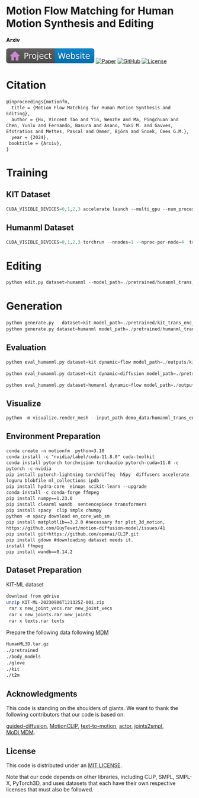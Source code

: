 # Motion Flow Matching for Human Motion Synthesis and Editing

**Arxiv**


[![Website](doc/badges/badge-website.svg)](https://taohu.me/mfm)
[![Paper](https://img.shields.io/badge/arXiv-PDF-b31b1b)](https://arxiv.org/abs/2312.08895)
[![GitHub](https://img.shields.io/github/stars/dongzhuoyao/motionfm?style=social)](https://github.com/dongzhuoyao/motionfm)
[![License](https://img.shields.io/badge/License-Apache--2.0-929292)](https://www.apache.org/licenses/LICENSE-2.0)


# Citation
```
@inproceedings{motionfm,
  title = {Motion Flow Matching for Human Motion Synthesis and Editing},
  author = {Hu, Vincent Tao and Yin, Wenzhe and Ma, Pingchuan and Chen, Yunlu and Fernando, Basura and Asano, Yuki M. and Gavves, Efstratios and Mettes, Pascal and Ommer, Björn and Snoek, Cees G.M.},
  year = {2024},
 booktitle = {Arxiv},
}
```

# Training


##  KIT Dataset

```python
CUDA_VISIBLE_DEVICES=0,1,2,3 accelerate launch --multi_gpu --num_processes 4 train_acc.py name=kit_trans_enc_512_4gpu dataset=kit training.eval_during_training=0 model.cond_mask_prob=0.1 guidance_param=2.5  training.overwrite=1 training.log_interval=1000 training.num_steps=300000 num_workers=12 input_text=./assets/example_text_prompts.txt   is_debug=0
```


##  Humanml Dataset


```python
CUDA_VISIBLE_DEVICES=0,1,2,3 torchrun --nnodes=1 --nproc-per-node=4  train.py name=humanml_trans_enc_512_4gpu_600k dataset=humanml training.eval_during_training=0 model.cond_mask_prob=0.1 guidance_param=2.5 training.overwrite=1 training.log_interval=1000 batch_size=128 training.num_steps=600000 num_workers=8  input_text=./assets/example_text_prompts.txt    is_debug=0
```





# Editing


```python
python edit.py dataset=humanml --model_path=./pretrained/humanml_trans_enc_512/model000200000.pt --edit_mode in_between
```


# Generation 

```python
python generate.py   dataset=kit model_path=./pretrained/kit_trans_enc_512/model000400000.pt input_text=./assets/example_text_prompts.txt 
python generate.py dataset=humanml model_path=./pretrained/humanml_trans_enc_512/model000475000.pt input_text=./assets/example_text_prompts.txt 
```


## Evaluation 




```python 
python eval_humanml.py dataset=kit dynamic=flow model_path=./outputs/kit_trans_enc_512_4gpu/07-09-2023/17-49-00/model000200000.pt guidance_param=2.5 eval_mode=mm_short ode_kwargs.step_size=0.02 is_debug=0
```

```python 
python eval_humanml.py dataset=kit dynamic=diffusion model_path=./pretrained/kit_trans_enc_512/model000400000.pt eval_mode=mm_short  guidance_param=2.5  diffusion_steps_sample=500 use_ddim=1 is_debug=0
```



```python 
python eval_humanml.py dataset=humanml dynamic=flow model_path=./outputs/humanml_trans_enc_512_3gpu_600k/08-09-2023/17-39-14/model000300000.pt guidance_param=2.5 eval_mode=wo_mm diffusion_steps_sample=-1 is_debug=0
```



## Visualize

```python 
python -m visualize.render_mesh --input_path demo_data/humanml_trans_enc_512/samples_humanml_trans_enc_512_000475000_seed10_example_text_prompts/sample00_rep00.mp4
```



## Environment Preparation

```
conda create -n motionfm  python=3.10
conda install -c "nvidia/label/cuda-11.8.0" cuda-toolkit
conda install pytorch torchvision torchaudio pytorch-cuda=11.8 -c pytorch -c nvidia
pip install pytorch-lightning torchdiffeq  h5py  diffusers accelerate loguru blobfile ml_collections ipdb
pip install hydra-core  einops scikit-learn --upgrade
conda install -c conda-forge ffmpeg
pip install numpy==1.23.0
pip install clearml wandb  sentencepiece transformers
pip install spacy  clip smplx chumpy
python -m spacy download en_core_web_sm
pip install matplotlib==3.2.0 #necessary for plot_3d_motion, https://github.com/GuyTevet/motion-diffusion-model/issues/41
pip install git+https://github.com/openai/CLIP.git
pip install gdown #downloading dataset needs it.
install ffmpeg
pip install wandb==0.14.2
```



## Dataset Preparation

KIT-ML dataset 

```bash
download from gdrive
unzip KIT-ML-20230906T121325Z-001.zip
 rar x new_joint_vecs.rar new_joint_vecs
 rar x new_joints.rar new_joints
 rar x texts.rar texts
```

Prepare the following data following [MDM](https://github.com/GuyTevet/motion-diffusion-model)
```bash
HumanML3D.tar.gz 
./pretrained 
./body_models 
./glove 
./kit 
./t2m 
```




## Acknowledgments

This code is standing on the shoulders of giants. We want to thank the following contributors
that our code is based on:

[guided-diffusion](https://github.com/openai/guided-diffusion), [MotionCLIP](https://github.com/GuyTevet/MotionCLIP), [text-to-motion](https://github.com/EricGuo5513/text-to-motion), [actor](https://github.com/Mathux/ACTOR), [joints2smpl](https://github.com/wangsen1312/joints2smpl), [MoDi](https://github.com/sigal-raab/MoDi),[MDM](https://github.com/GuyTevet/motion-diffusion-model).

## License
This code is distributed under an [MIT LICENSE](LICENSE).

Note that our code depends on other libraries, including CLIP, SMPL, SMPL-X, PyTorch3D, and uses datasets that each have their own respective licenses that must also be followed.
